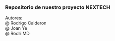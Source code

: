 ### Repositorio de nuestro proyecto NEXTECH

Autores:
<br>@ Rodrigo Calderon
<br>@ Joan Ye
<br>@ Rodri MD
